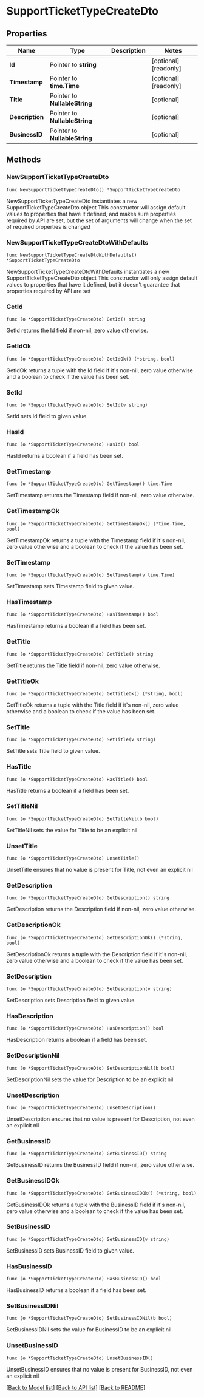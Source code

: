 # SupportTicketTypeCreateDto

## Properties

Name | Type | Description | Notes
------------ | ------------- | ------------- | -------------
**Id** | Pointer to **string** |  | [optional] [readonly] 
**Timestamp** | Pointer to **time.Time** |  | [optional] [readonly] 
**Title** | Pointer to **NullableString** |  | [optional] 
**Description** | Pointer to **NullableString** |  | [optional] 
**BusinessID** | Pointer to **NullableString** |  | [optional] 

## Methods

### NewSupportTicketTypeCreateDto

`func NewSupportTicketTypeCreateDto() *SupportTicketTypeCreateDto`

NewSupportTicketTypeCreateDto instantiates a new SupportTicketTypeCreateDto object
This constructor will assign default values to properties that have it defined,
and makes sure properties required by API are set, but the set of arguments
will change when the set of required properties is changed

### NewSupportTicketTypeCreateDtoWithDefaults

`func NewSupportTicketTypeCreateDtoWithDefaults() *SupportTicketTypeCreateDto`

NewSupportTicketTypeCreateDtoWithDefaults instantiates a new SupportTicketTypeCreateDto object
This constructor will only assign default values to properties that have it defined,
but it doesn't guarantee that properties required by API are set

### GetId

`func (o *SupportTicketTypeCreateDto) GetId() string`

GetId returns the Id field if non-nil, zero value otherwise.

### GetIdOk

`func (o *SupportTicketTypeCreateDto) GetIdOk() (*string, bool)`

GetIdOk returns a tuple with the Id field if it's non-nil, zero value otherwise
and a boolean to check if the value has been set.

### SetId

`func (o *SupportTicketTypeCreateDto) SetId(v string)`

SetId sets Id field to given value.

### HasId

`func (o *SupportTicketTypeCreateDto) HasId() bool`

HasId returns a boolean if a field has been set.

### GetTimestamp

`func (o *SupportTicketTypeCreateDto) GetTimestamp() time.Time`

GetTimestamp returns the Timestamp field if non-nil, zero value otherwise.

### GetTimestampOk

`func (o *SupportTicketTypeCreateDto) GetTimestampOk() (*time.Time, bool)`

GetTimestampOk returns a tuple with the Timestamp field if it's non-nil, zero value otherwise
and a boolean to check if the value has been set.

### SetTimestamp

`func (o *SupportTicketTypeCreateDto) SetTimestamp(v time.Time)`

SetTimestamp sets Timestamp field to given value.

### HasTimestamp

`func (o *SupportTicketTypeCreateDto) HasTimestamp() bool`

HasTimestamp returns a boolean if a field has been set.

### GetTitle

`func (o *SupportTicketTypeCreateDto) GetTitle() string`

GetTitle returns the Title field if non-nil, zero value otherwise.

### GetTitleOk

`func (o *SupportTicketTypeCreateDto) GetTitleOk() (*string, bool)`

GetTitleOk returns a tuple with the Title field if it's non-nil, zero value otherwise
and a boolean to check if the value has been set.

### SetTitle

`func (o *SupportTicketTypeCreateDto) SetTitle(v string)`

SetTitle sets Title field to given value.

### HasTitle

`func (o *SupportTicketTypeCreateDto) HasTitle() bool`

HasTitle returns a boolean if a field has been set.

### SetTitleNil

`func (o *SupportTicketTypeCreateDto) SetTitleNil(b bool)`

 SetTitleNil sets the value for Title to be an explicit nil

### UnsetTitle
`func (o *SupportTicketTypeCreateDto) UnsetTitle()`

UnsetTitle ensures that no value is present for Title, not even an explicit nil
### GetDescription

`func (o *SupportTicketTypeCreateDto) GetDescription() string`

GetDescription returns the Description field if non-nil, zero value otherwise.

### GetDescriptionOk

`func (o *SupportTicketTypeCreateDto) GetDescriptionOk() (*string, bool)`

GetDescriptionOk returns a tuple with the Description field if it's non-nil, zero value otherwise
and a boolean to check if the value has been set.

### SetDescription

`func (o *SupportTicketTypeCreateDto) SetDescription(v string)`

SetDescription sets Description field to given value.

### HasDescription

`func (o *SupportTicketTypeCreateDto) HasDescription() bool`

HasDescription returns a boolean if a field has been set.

### SetDescriptionNil

`func (o *SupportTicketTypeCreateDto) SetDescriptionNil(b bool)`

 SetDescriptionNil sets the value for Description to be an explicit nil

### UnsetDescription
`func (o *SupportTicketTypeCreateDto) UnsetDescription()`

UnsetDescription ensures that no value is present for Description, not even an explicit nil
### GetBusinessID

`func (o *SupportTicketTypeCreateDto) GetBusinessID() string`

GetBusinessID returns the BusinessID field if non-nil, zero value otherwise.

### GetBusinessIDOk

`func (o *SupportTicketTypeCreateDto) GetBusinessIDOk() (*string, bool)`

GetBusinessIDOk returns a tuple with the BusinessID field if it's non-nil, zero value otherwise
and a boolean to check if the value has been set.

### SetBusinessID

`func (o *SupportTicketTypeCreateDto) SetBusinessID(v string)`

SetBusinessID sets BusinessID field to given value.

### HasBusinessID

`func (o *SupportTicketTypeCreateDto) HasBusinessID() bool`

HasBusinessID returns a boolean if a field has been set.

### SetBusinessIDNil

`func (o *SupportTicketTypeCreateDto) SetBusinessIDNil(b bool)`

 SetBusinessIDNil sets the value for BusinessID to be an explicit nil

### UnsetBusinessID
`func (o *SupportTicketTypeCreateDto) UnsetBusinessID()`

UnsetBusinessID ensures that no value is present for BusinessID, not even an explicit nil

[[Back to Model list]](../README.md#documentation-for-models) [[Back to API list]](../README.md#documentation-for-api-endpoints) [[Back to README]](../README.md)


